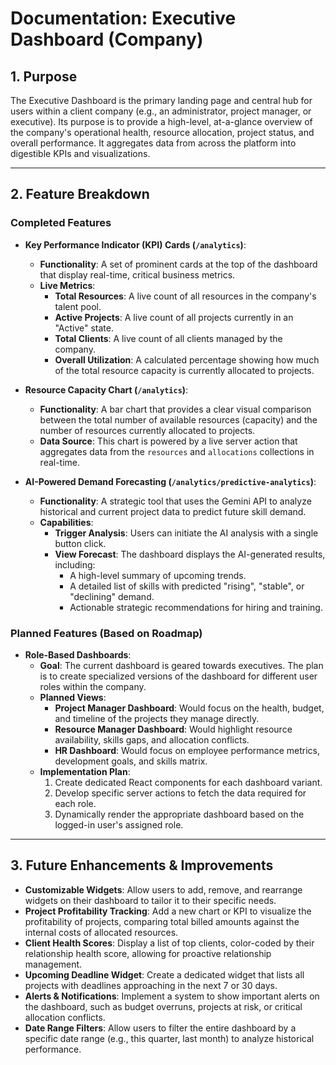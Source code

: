 # Documentation: Executive Dashboard (Company)

## 1. Purpose

The Executive Dashboard is the primary landing page and central hub for users within a client company (e.g., an administrator, project manager, or executive). Its purpose is to provide a high-level, at-a-glance overview of the company's operational health, resource allocation, project status, and overall performance. It aggregates data from across the platform into digestible KPIs and visualizations.

---

## 2. Feature Breakdown

### Completed Features

- **Key Performance Indicator (KPI) Cards (`/analytics`)**:
  - **Functionality**: A set of prominent cards at the top of the dashboard that display real-time, critical business metrics.
  - **Live Metrics**:
    - **Total Resources**: A live count of all resources in the company's talent pool.
    - **Active Projects**: A live count of all projects currently in an "Active" state.
    - **Total Clients**: A live count of all clients managed by the company.
    - **Overall Utilization**: A calculated percentage showing how much of the total resource capacity is currently allocated to projects.

- **Resource Capacity Chart (`/analytics`)**:
  - **Functionality**: A bar chart that provides a clear visual comparison between the total number of available resources (capacity) and the number of resources currently allocated to projects.
  - **Data Source**: This chart is powered by a live server action that aggregates data from the `resources` and `allocations` collections in real-time.

- **AI-Powered Demand Forecasting (`/analytics/predictive-analytics`)**:
  - **Functionality**: A strategic tool that uses the Gemini API to analyze historical and current project data to predict future skill demand.
  - **Capabilities**:
    - **Trigger Analysis**: Users can initiate the AI analysis with a single button click.
    - **View Forecast**: The dashboard displays the AI-generated results, including:
      - A high-level summary of upcoming trends.
      - A detailed list of skills with predicted "rising", "stable", or "declining" demand.
      - Actionable strategic recommendations for hiring and training.

### Planned Features (Based on Roadmap)

- **Role-Based Dashboards**:
  - **Goal**: The current dashboard is geared towards executives. The plan is to create specialized versions of the dashboard for different user roles within the company.
  - **Planned Views**:
    - **Project Manager Dashboard**: Would focus on the health, budget, and timeline of the projects they manage directly.
    - **Resource Manager Dashboard**: Would highlight resource availability, skills gaps, and allocation conflicts.
    - **HR Dashboard**: Would focus on employee performance metrics, development goals, and skills matrix.
  - **Implementation Plan**:
    1.  Create dedicated React components for each dashboard variant.
    2.  Develop specific server actions to fetch the data required for each role.
    3.  Dynamically render the appropriate dashboard based on the logged-in user's assigned role.

---

## 3. Future Enhancements & Improvements

- **Customizable Widgets**: Allow users to add, remove, and rearrange widgets on their dashboard to tailor it to their specific needs.
- **Project Profitability Tracking**: Add a new chart or KPI to visualize the profitability of projects, comparing total billed amounts against the internal costs of allocated resources.
- **Client Health Scores**: Display a list of top clients, color-coded by their relationship health score, allowing for proactive relationship management.
- **Upcoming Deadline Widget**: Create a dedicated widget that lists all projects with deadlines approaching in the next 7 or 30 days.
- **Alerts & Notifications**: Implement a system to show important alerts on the dashboard, such as budget overruns, projects at risk, or critical allocation conflicts.
- **Date Range Filters**: Allow users to filter the entire dashboard by a specific date range (e.g., this quarter, last month) to analyze historical performance.
